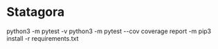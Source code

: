 # Statagora

python3 -m pytest -v
python3 -m pytest --cov
coverage report -m
pip3 install -r requirements.txt